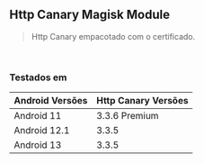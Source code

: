 ## **Http Canary Magisk Module**

> Http Canary empacotado com o certificado.

<br>

### Testados em
|Android Versões|Http Canary Versões|
|-|-|
Android 11|3.3.6 Premium
Android 12.1|3.3.5
Android 13|3.3.5
